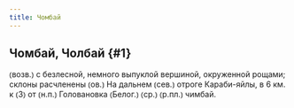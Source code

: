 ```yaml
---
title: Чомбай
---
```

## Чомбай, Чолбай {#1}

⦅возв.⦆ с безлесной, немного выпуклой вершиной, окруженной рощами; склоны расчленены ⦅ов.⦆ На дальнем ⦅сев.⦆ отроге Караби-яйлы, в 6 км. к ⦅З⦆ от ⦅н.п.⦆ Головановка ⦅Белог.⦆ ⦅ср.⦆ ⦅р.пл.⦆ чимбай.
